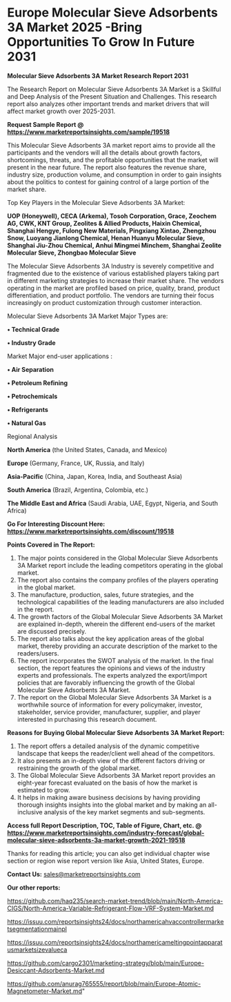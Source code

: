 # Europe Molecular Sieve Adsorbents 3A Market 2025 -Bring Opportunities To Grow In Future 2031

<strong>Molecular Sieve Adsorbents 3A Market Research Report 2031</strong>

The Research Report on Molecular Sieve Adsorbents 3A Market is a Skillful and Deep Analysis of the Present Situation and Challenges. This research report also analyzes other important trends and market drivers that will affect market growth over 2025-2031.

<strong>Request Sample Report @ <a href=https://www.marketreportsinsights.com/sample/19518>https://www.marketreportsinsights.com/sample/19518</a></strong>

This Molecular Sieve Adsorbents 3A market report aims to provide all the participants and the vendors will all the details about growth factors, shortcomings, threats, and the profitable opportunities that the market will present in the near future. The report also features the revenue share, industry size, production volume, and consumption in order to gain insights about the politics to contest for gaining control of a large portion of the market share.

Top Key Players in the Molecular Sieve Adsorbents 3A Market:

<strong>UOP (Honeywell), CECA (Arkema), Tosoh Corporation, Grace, Zeochem AG, CWK, KNT Group, Zeolites & Allied Products, Haixin Chemical, Shanghai Hengye, Fulong New Materials, Pingxiang Xintao, Zhengzhou Snow, Luoyang Jianlong Chemical, Henan Huanyu Molecular Sieve, Shanghai Jiu-Zhou Chemical, Anhui Mingmei Minchem, Shanghai Zeolite Molecular Sieve, Zhongbao Molecular Sieve</strong>

The Molecular Sieve Adsorbents 3A Industry is severely competitive and fragmented due to the existence of various established players taking part in different marketing strategies to increase their market share. The vendors operating in the market are profiled based on price, quality, brand, product differentiation, and product portfolio. The vendors are turning their focus increasingly on product customization through customer interaction.

Molecular Sieve Adsorbents 3A Market Major Types are:

<strong>• Technical Grade

• Industry Grade</strong>

Market Major end-user applications :

<strong>• Air Separation

• Petroleum Refining

• Petrochemicals

• Refrigerants

• Natural Gas</strong>

Regional Analysis

</u><strong><b>North America</b></strong> (the United States, Canada, and Mexico)

<strong><b>Europe </b></strong>(Germany, France, UK, Russia, and Italy)

<strong><b>Asia-Pacific</b></strong> (China, Japan, Korea, India, and Southeast Asia)

<strong><b>South America</b></strong> (Brazil, Argentina, Colombia, etc.)

<strong><b>The Middle East and Africa</b></strong> (Saudi Arabia, UAE, Egypt, Nigeria, and South Africa)

<strong>Go For Interesting Discount Here: <a href=https://www.marketreportsinsights.com/discount/19518>https://www.marketreportsinsights.com/discount/19518</a></strong>

<strong>Points Covered in The Report:</strong>
<ol>
  <li>The major points considered in the Global Molecular Sieve Adsorbents 3A Market report include the leading competitors operating in the global market.</li>
  <li>The report also contains the company profiles of the players operating in the global market.</li>
  <li>The manufacture, production, sales, future strategies, and the technological capabilities of the leading manufacturers are also included in the report.</li>
  <li>The growth factors of the Global Molecular Sieve Adsorbents 3A Market are explained in-depth, wherein the different end-users of the market are discussed precisely.</li>
  <li>The report also talks about the key application areas of the global market, thereby providing an accurate description of the market to the readers/users.</li>
  <li>The report incorporates the SWOT analysis of the market. In the final section, the report features the opinions and views of the industry experts and professionals. The experts analyzed the export/import policies that are favorably influencing the growth of the Global Molecular Sieve Adsorbents 3A Market.</li>
  <li>The report on the Global Molecular Sieve Adsorbents 3A Market is a worthwhile source of information for every policymaker, investor, stakeholder, service provider, manufacturer, supplier, and player interested in purchasing this research document.</li>
</ol>
<strong>Reasons for Buying Global Molecular Sieve Adsorbents 3A Market Report:</strong>

<ol>
  <li>The report offers a detailed analysis of the dynamic competitive landscape that keeps the reader/client well ahead of the competitors.</li>
  <li>It also presents an in-depth view of the different factors driving or restraining the growth of the global market.</li>
  <li>The Global Molecular Sieve Adsorbents 3A Market report provides an eight-year forecast evaluated on the basis of how the market is estimated to grow.</li>
  <li>It helps in making aware business decisions by having providing thorough insights insights into the global market and by making an all-inclusive analysis of the key market segments and sub-segments.</li>
</ol>
<strong>Access full Report Description, TOC, Table of Figure, Chart, etc. @ <a href=https://www.marketreportsinsights.com/industry-forecast/global-molecular-sieve-adsorbents-3a-market-growth-2021-19518>https://www.marketreportsinsights.com/industry-forecast/global-molecular-sieve-adsorbents-3a-market-growth-2021-19518</a></strong>


Thanks for reading this article; you can also get individual chapter wise section or region wise report version like Asia, United States, Europe.

<strong>Contact Us:</strong>
sales@marketreportsinsights.com

<strong>Our other reports:</strong>

<a href=https://github.com/haq235/search-market-trend/blob/main/North-America-CIGS/North-America-Variable-Refrigerant-Flow-VRF-System-Market.md>https://github.com/haq235/search-market-trend/blob/main/North-America-CIGS/North-America-Variable-Refrigerant-Flow-VRF-System-Market.md</a>

<a href=https://issuu.com/reportsinsights24/docs/northamericahvaccontrollermarketsegmentationmainpl>https://issuu.com/reportsinsights24/docs/northamericahvaccontrollermarketsegmentationmainpl</a>

<a href=https://issuu.com/reportsinsights24/docs/northamericameltingpointapparatusmarketsizevalueca>https://issuu.com/reportsinsights24/docs/northamericameltingpointapparatusmarketsizevalueca</a>

<a href=https://github.com/cargo2301/marketing-strategy/blob/main/Europe-Desiccant-Adsorbents-Market.md>https://github.com/cargo2301/marketing-strategy/blob/main/Europe-Desiccant-Adsorbents-Market.md</a>

<a href=https://github.com/anurag765555/report/blob/main/Europe-Atomic-Magnetometer-Market.md>https://github.com/anurag765555/report/blob/main/Europe-Atomic-Magnetometer-Market.md</a>"
